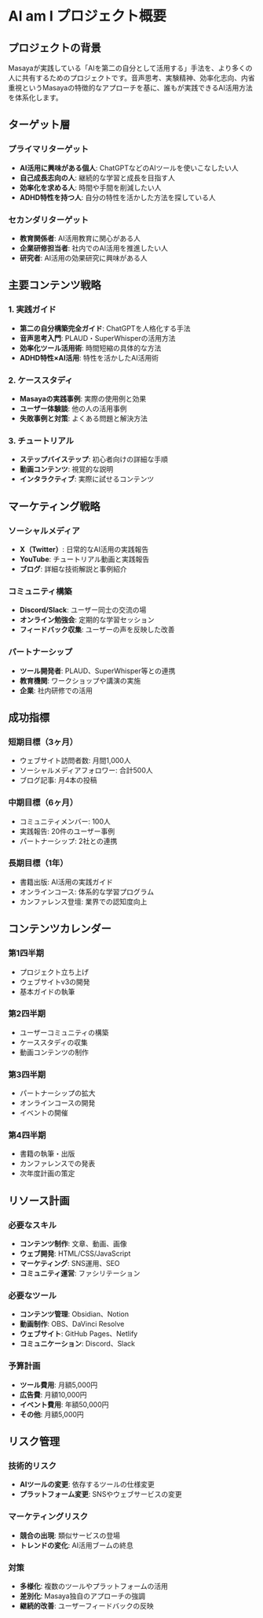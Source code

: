 # AI am I プロジェクト概要

## プロジェクトの背景

Masayaが実践している「AIを第二の自分として活用する」手法を、より多くの人に共有するためのプロジェクトです。音声思考、実験精神、効率化志向、内省重視というMasayaの特徴的なアプローチを基に、誰もが実践できるAI活用方法を体系化します。

## ターゲット層

### プライマリターゲット
- **AI活用に興味がある個人**: ChatGPTなどのAIツールを使いこなしたい人
- **自己成長志向の人**: 継続的な学習と成長を目指す人
- **効率化を求める人**: 時間や手間を削減したい人
- **ADHD特性を持つ人**: 自分の特性を活かした方法を探している人

### セカンダリターゲット
- **教育関係者**: AI活用教育に関心がある人
- **企業研修担当者**: 社内でのAI活用を推進したい人
- **研究者**: AI活用の効果研究に興味がある人

## 主要コンテンツ戦略

### 1. 実践ガイド
- **第二の自分構築完全ガイド**: ChatGPTを人格化する手法
- **音声思考入門**: PLAUD・SuperWhisperの活用方法
- **効率化ツール活用術**: 時間短縮の具体的な方法
- **ADHD特性×AI活用**: 特性を活かしたAI活用術

### 2. ケーススタディ
- **Masayaの実践事例**: 実際の使用例と効果
- **ユーザー体験談**: 他の人の活用事例
- **失敗事例と対策**: よくある問題と解決方法

### 3. チュートリアル
- **ステップバイステップ**: 初心者向けの詳細な手順
- **動画コンテンツ**: 視覚的な説明
- **インタラクティブ**: 実際に試せるコンテンツ

## マーケティング戦略

### ソーシャルメディア
- **X（Twitter）**: 日常的なAI活用の実践報告
- **YouTube**: チュートリアル動画と実践報告
- **ブログ**: 詳細な技術解説と事例紹介

### コミュニティ構築
- **Discord/Slack**: ユーザー同士の交流の場
- **オンライン勉強会**: 定期的な学習セッション
- **フィードバック収集**: ユーザーの声を反映した改善

### パートナーシップ
- **ツール開発者**: PLAUD、SuperWhisper等との連携
- **教育機関**: ワークショップや講演の実施
- **企業**: 社内研修での活用

## 成功指標

### 短期目標（3ヶ月）
- ウェブサイト訪問者数: 月間1,000人
- ソーシャルメディアフォロワー: 合計500人
- ブログ記事: 月4本の投稿

### 中期目標（6ヶ月）
- コミュニティメンバー: 100人
- 実践報告: 20件のユーザー事例
- パートナーシップ: 2社との連携

### 長期目標（1年）
- 書籍出版: AI活用の実践ガイド
- オンラインコース: 体系的な学習プログラム
- カンファレンス登壇: 業界での認知度向上

## コンテンツカレンダー

### 第1四半期
- プロジェクト立ち上げ
- ウェブサイトv3の開発
- 基本ガイドの執筆

### 第2四半期
- ユーザーコミュニティの構築
- ケーススタディの収集
- 動画コンテンツの制作

### 第3四半期
- パートナーシップの拡大
- オンラインコースの開発
- イベントの開催

### 第4四半期
- 書籍の執筆・出版
- カンファレンスでの発表
- 次年度計画の策定

## リソース計画

### 必要なスキル
- **コンテンツ制作**: 文章、動画、画像
- **ウェブ開発**: HTML/CSS/JavaScript
- **マーケティング**: SNS運用、SEO
- **コミュニティ運営**: ファシリテーション

### 必要なツール
- **コンテンツ管理**: Obsidian、Notion
- **動画制作**: OBS、DaVinci Resolve
- **ウェブサイト**: GitHub Pages、Netlify
- **コミュニケーション**: Discord、Slack

### 予算計画
- **ツール費用**: 月額5,000円
- **広告費**: 月額10,000円
- **イベント費用**: 年額50,000円
- **その他**: 月額5,000円

## リスク管理

### 技術的リスク
- **AIツールの変更**: 依存するツールの仕様変更
- **プラットフォーム変更**: SNSやウェブサービスの変更

### マーケティングリスク
- **競合の出現**: 類似サービスの登場
- **トレンドの変化**: AI活用ブームの終息

### 対策
- **多様化**: 複数のツールやプラットフォームの活用
- **差別化**: Masaya独自のアプローチの強調
- **継続的改善**: ユーザーフィードバックの反映 